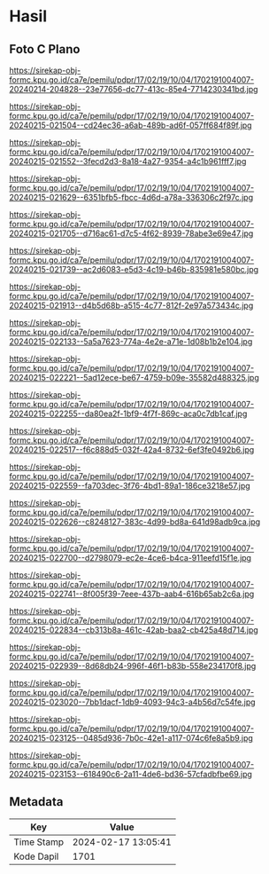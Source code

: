 # Hasil

## Foto C Plano

https://sirekap-obj-formc.kpu.go.id/ca7e/pemilu/pdpr/17/02/19/10/04/1702191004007-20240214-204828--23e77656-dc77-413c-85e4-7714230341bd.jpg

https://sirekap-obj-formc.kpu.go.id/ca7e/pemilu/pdpr/17/02/19/10/04/1702191004007-20240215-021504--cd24ec36-a6ab-489b-ad6f-057ff684f89f.jpg

https://sirekap-obj-formc.kpu.go.id/ca7e/pemilu/pdpr/17/02/19/10/04/1702191004007-20240215-021552--3fecd2d3-8a18-4a27-9354-a4c1b961fff7.jpg

https://sirekap-obj-formc.kpu.go.id/ca7e/pemilu/pdpr/17/02/19/10/04/1702191004007-20240215-021629--6351bfb5-fbcc-4d6d-a78a-336306c2f97c.jpg

https://sirekap-obj-formc.kpu.go.id/ca7e/pemilu/pdpr/17/02/19/10/04/1702191004007-20240215-021705--d716ac61-d7c5-4f62-8939-78abe3e69e47.jpg

https://sirekap-obj-formc.kpu.go.id/ca7e/pemilu/pdpr/17/02/19/10/04/1702191004007-20240215-021739--ac2d6083-e5d3-4c19-b46b-835981e580bc.jpg

https://sirekap-obj-formc.kpu.go.id/ca7e/pemilu/pdpr/17/02/19/10/04/1702191004007-20240215-021913--d4b5d68b-a515-4c77-812f-2e97a573434c.jpg

https://sirekap-obj-formc.kpu.go.id/ca7e/pemilu/pdpr/17/02/19/10/04/1702191004007-20240215-022133--5a5a7623-774a-4e2e-a71e-1d08b1b2e104.jpg

https://sirekap-obj-formc.kpu.go.id/ca7e/pemilu/pdpr/17/02/19/10/04/1702191004007-20240215-022221--5ad12ece-be67-4759-b09e-35582d488325.jpg

https://sirekap-obj-formc.kpu.go.id/ca7e/pemilu/pdpr/17/02/19/10/04/1702191004007-20240215-022255--da80ea2f-1bf9-4f7f-869c-aca0c7db1caf.jpg

https://sirekap-obj-formc.kpu.go.id/ca7e/pemilu/pdpr/17/02/19/10/04/1702191004007-20240215-022517--f6c888d5-032f-42a4-8732-6ef3fe0492b6.jpg

https://sirekap-obj-formc.kpu.go.id/ca7e/pemilu/pdpr/17/02/19/10/04/1702191004007-20240215-022559--fa703dec-3f76-4bd1-89a1-186ce3218e57.jpg

https://sirekap-obj-formc.kpu.go.id/ca7e/pemilu/pdpr/17/02/19/10/04/1702191004007-20240215-022626--c8248127-383c-4d99-bd8a-641d98adb9ca.jpg

https://sirekap-obj-formc.kpu.go.id/ca7e/pemilu/pdpr/17/02/19/10/04/1702191004007-20240215-022700--d2798079-ec2e-4ce6-b4ca-911eefd15f1e.jpg

https://sirekap-obj-formc.kpu.go.id/ca7e/pemilu/pdpr/17/02/19/10/04/1702191004007-20240215-022741--8f005f39-7eee-437b-aab4-616b65ab2c6a.jpg

https://sirekap-obj-formc.kpu.go.id/ca7e/pemilu/pdpr/17/02/19/10/04/1702191004007-20240215-022834--cb313b8a-461c-42ab-baa2-cb425a48d714.jpg

https://sirekap-obj-formc.kpu.go.id/ca7e/pemilu/pdpr/17/02/19/10/04/1702191004007-20240215-022939--8d68db24-996f-46f1-b83b-558e234170f8.jpg

https://sirekap-obj-formc.kpu.go.id/ca7e/pemilu/pdpr/17/02/19/10/04/1702191004007-20240215-023020--7bb1dacf-1db9-4093-94c3-a4b56d7c54fe.jpg

https://sirekap-obj-formc.kpu.go.id/ca7e/pemilu/pdpr/17/02/19/10/04/1702191004007-20240215-023125--0485d936-7b0c-42e1-a117-074c6fe8a5b9.jpg

https://sirekap-obj-formc.kpu.go.id/ca7e/pemilu/pdpr/17/02/19/10/04/1702191004007-20240215-023153--618490c6-2a11-4de6-bd36-57cfadbfbe69.jpg


## Metadata

| Key        | Value               |
| ---------- | ------------------- |
| Time Stamp | 2024-02-17 13:05:41 |
| Kode Dapil | 1701                |



